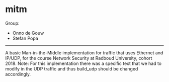 # mitm

Group:
- Onno de Gouw
- Stefan Popa

---------------------------------------------------------------------

A basic Man-in-the-Middle implementation for traffic that uses Ethernet and IP/UDP, for the course Network Security at Radboud University, cohort 2018.
Note: For this implementation there was a specific text that we had to modify in the UDP traffic and thus build_udp should be changed accordingly.
